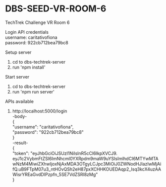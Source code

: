 # DBS-SEED-VR-ROOM-6

TechTrek Challenge VR Room 6

Login API credentials  
username: caritativofiona  
password: 922cb712bea79bc8

Setup server

1. cd to dbs-techtrek-server
2. run 'npm install'

Start server

1. cd to dbs-techtrek-server
2. run 'npm run server'

APIs available

1. http://localhost:5000/login  
   -body-  
   {  
    "username": "caritativofiona",  
    "password": "922cb712bea79bc8"  
   }  
   -result-  
   {  
    "token": "eyJhbGciOiJSUzI1NiIsInR5cCI6IkpXVCJ9. eyJ1c2VybmFtZSI6ImNhcml0YXRpdm9maW9uYSIsImlhdCI6MTYwMTAwNzM4MiwiZXhwIjoxNjAxMDA3OTgyLCJpc3MiOiJ0ZWNodHJlazIwMjAifQ.uB9FTpM07u3_ntHOvQSh2eH87pxXCHHKOUEDAqp2_Isq3kcX4uzAAWisrYREaGvdDIPzpfn_5SE7VdZSRl8zMg"  
   }
